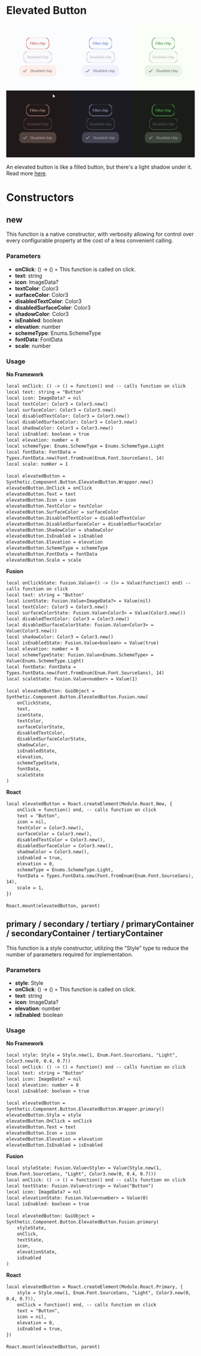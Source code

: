# Elevated Button

![Preview](preview.gif)

An elevated button is like a filled button, but there's a light shadow under it. Read more [here](https://m3.material.io/components/buttons/overview).
# Constructors


## new
This function is a native constructor, with verbosity allowing for control over every configurable property at the cost of a less convenient calling.

### Parameters
- **onClick**: () -> () = This function is called on click.
- **text**: string
- **icon**: ImageData?
- **textColor**: Color3
- **surfaceColor**: Color3
- **disabledTextColor**: Color3
- **disabledSurfaceColor**: Color3
- **shadowColor**: Color3
- **isEnabled**: boolean
- **elevation**: number
- **schemeType**: Enums.SchemeType
- **fontData**: FontData
- **scale**: number


### Usage

**No Framework**
```luau
local onClick: () -> () = function() end -- calls function on click
local text: string = "Button"
local icon: ImageData? = nil
local textColor: Color3 = Color3.new()
local surfaceColor: Color3 = Color3.new()
local disabledTextColor: Color3 = Color3.new()
local disabledSurfaceColor: Color3 = Color3.new()
local shadowColor: Color3 = Color3.new()
local isEnabled: boolean = true
local elevation: number = 0
local schemeType: Enums.SchemeType = Enums.SchemeType.Light
local fontData: FontData = Types.FontData.new(Font.fromEnum(Enum.Font.SourceSans), 14)
local scale: number = 1

local elevatedButton = Synthetic.Component.Button.ElevatedButton.Wrapper.new()
elevatedButton.OnClick = onClick
elevatedButton.Text = text
elevatedButton.Icon = icon
elevatedButton.TextColor = textColor
elevatedButton.SurfaceColor = surfaceColor
elevatedButton.DisabledTextColor = disabledTextColor
elevatedButton.DisabledSurfaceColor = disabledSurfaceColor
elevatedButton.ShadowColor = shadowColor
elevatedButton.IsEnabled = isEnabled
elevatedButton.Elevation = elevation
elevatedButton.SchemeType = schemeType
elevatedButton.FontData = fontData
elevatedButton.Scale = scale
```

**Fusion**
```luau
local onClickState: Fusion.Value<() -> ()> = Value(function() end) -- calls function on click
local text: string = "Button"
local iconState: Fusion.Value<ImageData?> = Value(nil)
local textColor: Color3 = Color3.new()
local surfaceColorState: Fusion.Value<Color3> = Value(Color3.new())
local disabledTextColor: Color3 = Color3.new()
local disabledSurfaceColorState: Fusion.Value<Color3> = Value(Color3.new())
local shadowColor: Color3 = Color3.new()
local isEnabledState: Fusion.Value<boolean> = Value(true)
local elevation: number = 0
local schemeTypeState: Fusion.Value<Enums.SchemeType> = Value(Enums.SchemeType.Light)
local fontData: FontData = Types.FontData.new(Font.fromEnum(Enum.Font.SourceSans), 14)
local scaleState: Fusion.Value<number> = Value(1)

local elevatedButton: GuiObject = Synthetic.Component.Button.ElevatedButton.Fusion.new(
	onClickState,
	text,
	iconState,
	textColor,
	surfaceColorState,
	disabledTextColor,
	disabledSurfaceColorState,
	shadowColor,
	isEnabledState,
	elevation,
	schemeTypeState,
	fontData,
	scaleState
)
```

**Roact**
```luau
local elevatedButton = Roact.createElement(Module.Roact.New, {
	onClick = function() end, -- calls function on click
	text = "Button",
	icon = nil,
	textColor = Color3.new(),
	surfaceColor = Color3.new(),
	disabledTextColor = Color3.new(),
	disabledSurfaceColor = Color3.new(),
	shadowColor = Color3.new(),
	isEnabled = true,
	elevation = 0,
	schemeType = Enums.SchemeType.Light,
	fontData = Types.FontData.new(Font.fromEnum(Enum.Font.SourceSans), 14),
	scale = 1,
})

Roact.mount(elevatedButton, parent)
```
## primary / secondary / tertiary / primaryContainer / secondaryContainer / tertiaryContainer
This function is a style constructor, utilizing the "Style" type to reduce the number of parameters required for implementation.

### Parameters
- **style**: Style
- **onClick**: () -> () = This function is called on click.
- **text**: string
- **icon**: ImageData?
- **elevation**: number
- **isEnabled**: boolean


### Usage

**No Framework**
```luau
local style: Style = Style.new(1, Enum.Font.SourceSans, "Light", Color3.new(0, 0.4, 0.7))
local onClick: () -> () = function() end -- calls function on click
local text: string = "Button"
local icon: ImageData? = nil
local elevation: number = 0
local isEnabled: boolean = true

local elevatedButton = Synthetic.Component.Button.ElevatedButton.Wrapper.primary()
elevatedButton.Style = style
elevatedButton.OnClick = onClick
elevatedButton.Text = text
elevatedButton.Icon = icon
elevatedButton.Elevation = elevation
elevatedButton.IsEnabled = isEnabled
```

**Fusion**
```luau
local styleState: Fusion.Value<Style> = Value(Style.new(1, Enum.Font.SourceSans, "Light", Color3.new(0, 0.4, 0.7)))
local onClick: () -> () = function() end -- calls function on click
local textState: Fusion.Value<string> = Value("Button")
local icon: ImageData? = nil
local elevationState: Fusion.Value<number> = Value(0)
local isEnabled: boolean = true

local elevatedButton: GuiObject = Synthetic.Component.Button.ElevatedButton.Fusion.primary(
	styleState,
	onClick,
	textState,
	icon,
	elevationState,
	isEnabled
)
```

**Roact**
```luau
local elevatedButton = Roact.createElement(Module.Roact.Primary, {
	style = Style.new(1, Enum.Font.SourceSans, "Light", Color3.new(0, 0.4, 0.7)),
	onClick = function() end, -- calls function on click
	text = "Button",
	icon = nil,
	elevation = 0,
	isEnabled = true,
})

Roact.mount(elevatedButton, parent)
```